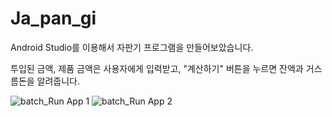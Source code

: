 # Ja_pan_gi

Android Studio를 이용해서 자판기 프로그램을 만들어보았습니다.

투입된 금액, 제품 금액은 사용자에게 입력받고, "계산하기" 버튼을 누르면 잔액과 거스름돈을 알려줍니다.

![batch_Run App 1](https://user-images.githubusercontent.com/73206190/136661414-56a8d202-7678-40ec-8c13-b31bc3fc8537.png)
![batch_Run App 2](https://user-images.githubusercontent.com/73206190/136661174-8d17e6da-09fa-40b1-b2e5-f81ed3e581e8.png)
